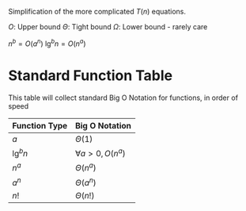 Simplification of the more complicated $T(n)$ equations.

$O$: Upper bound
$\Theta$: Tight bound
$\Omega$: Lower bound - rarely care 

$n^b=O(a^n)$
$\lg^bn=O(n^a)$

# Standard Function Table
This table will collect standard Big O Notation for functions, in order of speed

| Function Type | Big O Notation         |
| ------------- | ---------------------- |
| $a$           | $\Theta(1)$            |
| $\lg^bn$      | $\forall a\gt0,O(n^a)$ |
| $n^a$         | $\Theta(n^a)$          |
| $a^n$         | $\Theta(a^n)$          |
| $n!$          | $\Theta(n!)$           |

